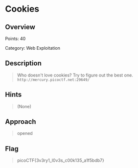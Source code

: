 # Cookies

## Overview

Points: 40

Category: Web Exploitation

## Description

> Who doesn't love cookies? Try to figure out the best one. `http://mercury.picoctf.net:29649/`

## Hints

> (None)

## Approach

> opened 


## Flag

> picoCTF{3v3ry1_l0v3s_c00k135_a1f5bdb7}
